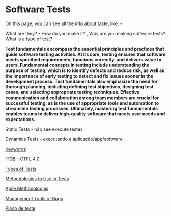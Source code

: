 # Software Tests

On this page, you can see all the info about taste, like: -  

What are they?  - How do you make it? , Why are you making software tests? What is a type of test?

**Test fundamentals encompass the essential principles and practices that guide software testing activities. At its core, testing ensures that software meets specified requirements, functions correctly, and delivers value to users. Fundamental concepts in testing include understanding the purpose of testing, which is to identify defects and reduce risk, as well as the importance of early testing to detect and fix issues sooner in the development process. Test fundamentals also emphasize the need for thorough planning, including defining test objectives, designing test cases, and selecting appropriate testing techniques. Effective communication and collaboration among team members are crucial for successful testing, as is the use of appropriate tools and automation to streamline testing processes. Ultimately, mastering test fundamentals enables teams to deliver high-quality software that meets user needs and expectations.**

Static Tests - não see execute testes

Dynamics  Tests - executando a aplicação/app/software

[Keywords](Software%20Tests/Keywords.md)

[ITQB - CTFL 4.0](Software%20Tests/ITQB%20-%20CTFL%204%200.md)

[Types of Tests](Software%20Tests/Types%20of%20Tests.md)

[Methodologies to Use in Tests](Software%20Tests/Methodologies%20to%20Use%20in%20Tests.md)

[Agile Methodologies ](Software%20Tests/Agile%20Methodologies.md)

[Management Tools of Bugs](Software%20Tests/Management%20Tools%20of%20Bugs.md)

[Plano de teste](Software%20Tests/Plano%20de%20teste.md)